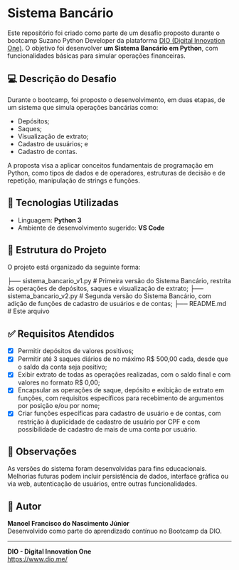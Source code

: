 # Sistema Bancário

Este repositório foi criado como parte de um desafio proposto durante o bootcamp Suzano Python Developer da plataforma [DIO (Digital Innovation One)](https://www.dio.me/). O objetivo foi desenvolver **um Sistema Bancário em Python**, com funcionalidades básicas para simular operações financeiras.

## 💻 Descrição do Desafio

Durante o bootcamp, foi proposto o desenvolvimento, em duas etapas, de um sistema que simula operações bancárias como:

- Depósitos;
- Saques;
- Visualização de extrato;
- Cadastro de usuários; e
- Cadastro de contas.

A proposta visa a aplicar conceitos fundamentais de programação em Python, como tipos de dados e de operadores, estruturas de decisão e de repetição, manipulação de strings e funções.

## 🚀 Tecnologias Utilizadas

- Linguagem: **Python 3**
- Ambiente de desenvolvimento sugerido: **VS Code**

## 📁 Estrutura do Projeto

O projeto está organizado da seguinte forma:

├── sistema_bancario_v1.py # Primeira versão do Sistema Bancário, restrita às operações de depósitos, saques e visualização de extrato;
├── sistema_bancario_v2.py # Segunda versão do Sistema Bancário, com adição de funções de cadastro de usuários e de contas;
├── README.md # Este arquivo

## ✅ Requisitos Atendidos

- [x] Permitir depósitos de valores positivos;
- [x] Permitir até 3 saques diários de no máximo R$ 500,00 cada, desde que o saldo da conta seja positivo;
- [x] Exibir extrato de todas as operações realizadas, com o saldo final e com valores no formato R$ 0,00;
- [x] Encapsular as operações de saque, depósito e exibição de extrato em funções, com requisitos específicos para recebimento de argumentos por posição e/ou por nome;
- [x] Criar funções específicas para cadastro de usuário e de contas, com restrição à duplicidade de cadastro de usuário por CPF e com possibilidade de cadastro de mais de uma conta por usuário. 

## 📌 Observações

As versões do sistema foram desenvolvidas para fins educacionais. Melhorias futuras podem incluir persistência de dados, interface gráfica ou via web, autenticação de usuários, entre outras funcionalidades.

## 🧠 Autor

**Manoel Francisco do Nascimento Júnior**  
Desenvolvido como parte do aprendizado contínuo no Bootcamp da DIO.

---

**DIO - Digital Innovation One**  
https://www.dio.me/
